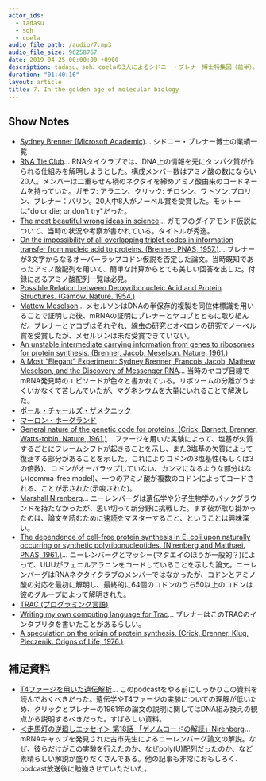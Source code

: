 ```yaml
---
actor_ids:
  - tadasu
  - soh
  - coela
audio_file_path: /audio/7.mp3
audio_file_size: 96258767
date: 2019-04-25 00:00:00 +0900
description: tadasu、soh、coelaの3人によるシドニー・ブレナー博士特集回（前半）。RNAタイクラブ、シドニー・ブレナーによる遺伝暗号解明へのアプローチ、ガモフの仮説、コドンとアミノ酸の対応関係、ファージを用いた遺伝学について、1950~60年初頭に出版された当時の原著論文を紹介し、分子生物学の黎明期における美しい実験や大胆な仮説と発見のドラマについて話しました。
duration: "01:40:16"
layout: article
title: 7. In the golden age of molecular biology
---
```


## Show Notes
- [Sydney Brenner (Microsoft Academic)](https://academic.microsoft.com/author/2116579473/publication/search?q=Sydney%20Brenner&qe=Composite(AA.AuId%3D2116579473)&f=&orderBy=2&skip=40&take=10)... シドニー・ブレナー博士の業績一覧
- [RNA Tie Club](https://en.wikipedia.org/wiki/RNA_Tie_Club)... RNAタイクラブでは、DNA上の情報を元にタンパク質が作られる仕組みを解明しようとした。構成メンバー数はアミノ酸の数にならい20人。メンバーは二重らせん柄のネクタイを締めアミノ酸由来のコードネームを持っていた。ガモフ: アラニン、クリック: チロシン、ワトソン:プロリン、ブレナー：バリン。20人中8人がノーベル賞を受賞した。モットーは"do or die; or don't try"だった。
- [The most beautiful wrong ideas in science](http://www.chemistry-blog.com/2012/08/16/the-most-beautiful-wrong-ideas-in-science/)... ガモフのダイアモンド仮説について、当時の状況や考察が書かれている。タイトルが秀逸。
- [On the impossibility of all overlapping triplet codes in information transfer from nucleic acid to proteins. (Brenner. PNAS, 1957.)](https://www.ncbi.nlm.nih.gov/pubmed/16590069)... ブレナーが3文字からなるオーバーラップコドン仮説を否定した論文。当時既知であったアミノ酸配列を用いて、簡単な計算からとても美しい回答を出した。付録にあるアミノ酸配列一覧は必見。
- [Possible Relation between Deoxyribonucleic Acid and Protein Structures. (Gamow. Nature. 1954.)](https://www.nature.com/articles/173318a0)
- [Mattew Meselson](https://en.wikipedia.org/wiki/Matthew_Meselson)... メセルソンはDNAの半保存的複製を同位体標識を用いることで証明した後、mRNAの証明にブレナーとヤコブとともに取り組んだ。ブレナーとヤコブはそれぞれ、線虫の研究とオペロンの研究でノーベル賞を受賞したが、メセルソンは未だ受賞できていない。
- [An unstable intermediate carrying information from genes to ribosomes for protein synthesis. (Brenner, Jacob, Meselson. Nature, 1961.)](https://www.ncbi.nlm.nih.gov/pubmed/20446365)
- [A Most “Elegant” Experiment: Sydney Brenner, Francois Jacob, Mathew Meselson, and the Discovery of Messenger RNA](https://norkinvirology.wordpress.com/2016/10/06/a-most-elegant-experiment-sydney-brenner-frjacob-mathew-meselson-and-the-discovery-of-messenger-rna/)... 当時のヤコブ目線でmRNA発見時のエピソードが色々と書かれている。リボソームの分離がうまくいかなくて苦しんでいたが、マグネシウムを大量にいれることで解決した。
- [ポール・チャールズ・ザメクニック](http://www.kazusa.or.jp/dnaftb/21/bio.html)
- [マーロン・ホーグランド](http://www.kazusa.or.jp/dnaftb/21/bio-2.html)
- [General nature of the genetic code for proteins. (Crick, Barnett, Brenner, Watts-tobin. Nature, 1961.)](https://www.ncbi.nlm.nih.gov/pubmed/13882203)... ファージを用いた実験によって、塩基が欠質するごとにフレームシフトが起きることを示し、また3塩基の欠質によって復活する部分があることを示した。これによりコドンの3塩基性(もしくは3の倍数)、コドンがオーバラップしていない、カンマになるような部分はない(comma-free model)、一つのアミノ酸が複数のコドンによってコードされる、ことが示された(示唆された)。
- [Marshall Nirenberg](https://en.wikipedia.org/wiki/Marshall_Warren_Nirenberg)... ニーレンバーグは遺伝学や分子生物学のバックグラウンドを持たなかったが、思い切って新分野に挑戦した。まず彼が取り掛かったのは、論文を読むために速読をマスターすること、ということは興味深い。
- [The dependence of cell-free protein synthesis in E. coli upon naturally occurring or synthetic polyribonucleotides. (Nirenberg and Matthaei. PNAS, 1961.)](https://www.ncbi.nlm.nih.gov/pubmed/14479932)... ニーレンバーグとマッシー(マタエイのほうが一般的？)によって、UUUがフェニルアラニンをコードしていることを示した論文。ニーレンバーグはRNAネクタイクラブのメンバーではなかったが、コドンとアミノ酸の対応を最初に解明し、最終的に64個のコドンのうち50以上のコドンは彼のグループによって解明された。
- [TRAC (プログラミング言語)](https://en.wikipedia.org/wiki/TRAC_(programming_language))
- [Writing my own computing language for Trac](https://www.webofstories.com/play/sydney.brenner/160)... ブレナーはこのTRACのインタプリタを書いたことがあるらしい。
- [A speculation on the origin of protein synthesis. (Crick, Brenner, Klug, Pieczenik. Origns of Life, 1976.)](https://www.ncbi.nlm.nih.gov/pubmed/1023138)

## 補足資料
- [T4ファージを用いた遺伝解析](https://www.kazusa.or.jp/j/information/pdf/Attachment_T4Phage.pdf)... このpodcastをやる前にしっかりこの資料を読んでおくべきだった。遺伝学やT4ファージの実験についての理解が低いため、クリックとブレナーの1961年の論文の説明に関してはDNA組み換えの観点から説明するべきだった。すばらしい資料。
- [＜走馬灯の逆廻しエッセイ＞ 第18話 「ゲノムコードの解読」Nirenberg](https://www.rnaj.org/newsletters/item/695-furuichi-18)... mRNAキャップを発見された古市先生によるニーレンバーグ論文の解説。なぜ、彼らだけがこの実験を行えたのか、なぜpoly(U)配列だったのか、など素晴らしい解説が盛りだくさんである。他の記事も非常におもしろく、podcast放送後に勉強させていただいた。
